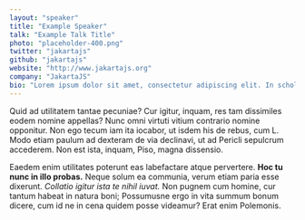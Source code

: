 ```yaml
---
layout: "speaker"
title: "Example Speaker"
talk: "Example Talk Title"
photo: "placeholder-400.png"
twitter: "jakartajs"
github: "jakartajs"
website: "http://www.jakartajs.org"
company: "JakartaJS"
bio: "Lorem ipsum dolor sit amet, consectetur adipiscing elit. In schola desinis. Duo Reges: constructio interrete. Bonum integritas corporis: misera debilitas. Quasi ego id curem, quid ille aiat aut neget."
---
```


Quid ad utilitatem tantae pecuniae? Cur igitur, inquam, res tam dissimiles eodem nomine appellas? Nunc omni virtuti vitium contrario nomine opponitur. Non ego tecum iam ita iocabor, ut isdem his de rebus, cum L. Modo etiam paulum ad dexteram de via declinavi, ut ad Pericli sepulcrum accederem. Non est ista, inquam, Piso, magna dissensio.

Eaedem enim utilitates poterunt eas labefactare atque pervertere. **Hoc tu nunc in illo probas.** Neque solum ea communia, verum etiam paria esse dixerunt. _Collatio igitur ista te nihil iuvat._ Non pugnem cum homine, cur tantum habeat in natura boni; Possumusne ergo in vita summum bonum dicere, cum id ne in cena quidem posse videamur? Erat enim Polemonis.
